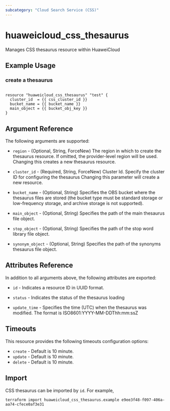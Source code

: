 ```yaml
---
subcategory: "Cloud Search Service (CSS)"
---
```


# huaweicloud_css_thesaurus

Manages CSS thesaurus resource within HuaweiCloud

## Example Usage

### create a thesaurus

```hcl

resource "huaweicloud_css_thesaurus" "test" {
  cluster_id  = {{ css_cluster_id }}
  bucket_name = {{ bucket_name }}
  main_object = {{ bucket_obj_key }}
}

```

## Argument Reference

The following arguments are supported:

* `region` - (Optional, String, ForceNew) The region in which to create the thesaurus resource. If omitted, the
  provider-level region will be used. Changing this creates a new thesaurus resource.

* `cluster_id` - (Required, String, ForceNew) Cluster Id. Specify the cluster ID for configuring the thesaurus
  Changing this parameter will create a new resource.

* `bucket_name` - (Optional, String) Specifies the OBS bucket where the thesaurus files are stored (the bucket type
   must be standard storage or low-frequency storage, and archive storage is not supported).

* `main_object` - (Optional, String) Specifies the path of the main thesaurus file object.

* `stop_object` - (Optional, String) Specifies the path of the stop word library file object.

* `synonym_object` - (Optional, String) Specifies the path of the synonyms thesaurus file object.

## Attributes Reference

In addition to all arguments above, the following attributes are exported:

* `id` - Indicates a resource ID in UUID format.

* `status` - Indicates the status of the thesaurus loading

* `update_time` - Specifies the time (UTC) when the thesaurus was modified. The format is ISO8601:YYYY-MM-DDThh:mm:ssZ

## Timeouts

This resource provides the following timeouts configuration options:

* `create` - Default is 10 minute.
* `update` - Default is 10 minute.
* `delete` - Default is 10 minute.

## Import

CSS thesaurus can be imported by `id`. For example,

```
terraform import huaweicloud_css_thesaurus.example e9ee3f48-f097-406a-aa74-cfece0af3e31
```
